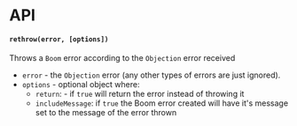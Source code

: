 # API

#### `rethrow(error, [options])`

 Throws a `Boom` error according to the `Objection` error received

 - `error` - the `Objection` error (any other types of errors are just ignored).
 - `options` - optional object where:
     - `return`: - if `true` will return the error instead of throwing it
     - `includeMessage`: if `true` the Boom error created will have it's message set to the message of the error thrown
